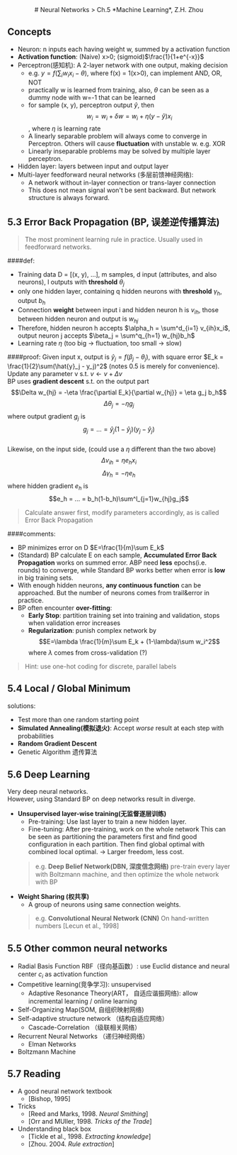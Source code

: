 <center>
# Neural Networks          
> Ch.5 *Machine Learning*, Z.H. Zhou
</center>

## Concepts
- Neuron: n inputs each having weight w, summed by a activation function   
- **Activation function**: (Naive) x>0;  (sigmoid)$\frac{1}{1+e^{-x}}$  
- Perceptron(感知机): A 2-layer network with one output, making decision
    + e.g. $y=f(\sum_i w_i x_i - \theta)$, where f(x) = 1(x>0), can implement AND, OR, NOT
    + practically w is learned from training, also, $\theta$ can be seen as a dummy node with w=-1 that can be learned
    + for sample (x, y), perceptron output $\hat{y}$, then $$w_i = w_i + \delta w = w_i + \eta (y-\hat{y})x_i$$, where $\eta$ is learning rate
    + A linearly separable problem will always come to converge in Perceptron. Others will cause **fluctuation** with unstable w. e.g. XOR
    + Linearly inseparable problems may be solved by multiple layer perceptron.
-   Hidden layer: layers between input and output layer
-   Multi-layer feedforward neural networks (多层前馈神经网络):
    +   A network without in-layer connection or trans-layer connection
    +   This does not mean signal won't be sent backward. But network structure is always forward.

## 5.3 Error Back Propagation (BP, 误差逆传播算法)  
> The most prominent learning rule in practice. Usually used in feedforward networks.   


####def:  

- Training data D = [(x, y), ...], m samples, d input (attributes, and also neurons), l outputs with **threshold** $\theta_j$
- only one hidden layer, containing q hidden neurons with **threshold** $\gamma_h$, output $b_h$
- Connection **weight** between input i and hidden neuron h is $v_{ih}$, those between hidden neuron and output is $w_{hj}$
- Therefore, hidden neuron h accepts $\alpha_h = \sum^d_{i=1} v_{ih}x_i$, output neuron j accepts $\beta_j = \sum^q_{h=1} w_{hj}b_h$
- Learning rate $\eta$ (too big -> fluctuation, too small -> slow)

####proof:
Given input x, output is $\hat{y}_j=f(\beta_j-\theta_j)$, with square error $E_k = \frac{1}{2}\sum(\hat{y}_j - y_j)^2$ (notes 0.5 is merely for convenience).  
Update any parameter v s.t. $v \leftarrow v + \Delta v$  
BP uses **gradient descent** s.t. on the output part$$\Delta w_{hj} = -\eta \frac{\partial E_k}{\partial w_{hj}} = \eta g_j b_h$$
$$\Delta \theta_j = -\eta g_j$$
where output gradient $g_j$ is $$g_j = ... = \hat{y}_j (1-\hat{y}_j) (y_j - \hat{y}_j)$$  
Likewise, on the input side, (could use a $\eta$ different than the two above)
$$\Delta v_{ih} = \eta e_h x_i$$
$$\Delta \gamma_h = -\eta e_h$$
where hidden gradient $e_h$ is $$e_h = ... = b_h(1-b_h)\sum^l_{j=1}w_{hj}g_j$$
> Calculate answer first, modify parameters accordingly, as is called Error Back Propagation

####comments:  
- BP minimizes error on D $E=\frac{1}{m}\sum E_k$
- (Standard) BP calculate E on each sample, **Accumulated Error Back Propagation** works on summed error. ABP need **less** epochs(i.e. rounds) to converge, while Standard BP works better when error is **low** in big training sets.
- With enough hidden neurons, **any continuous function** can be approached. But the number of neurons comes from trail&error in practice.
- BP often encounter **over-fitting**: 
    + **Early Stop**: partition training set into training and validation, stops when validation error increases
    + **Regularization**: punish complex network by $$E=\lambda \frac{1}{m}\sum E_k + (1-\lambda)\sum w_i^2$$ 
    where $\lambda$ comes from cross-validation (?)

> Hint: use one-hot coding for discrete, parallel labels

## 5.4 Local / Global Minimum
solutions:  

- Test more than one random starting point
- **Simulated Annealing(模拟退火)**: Accept _worse_ result at each step with probabilities
- **Random Gradient Descent**
- Genetic Algorithm 遗传算法

## 5.6 Deep Learning
Very deep neural networks.  
However, using Standard BP on deep networks result in diverge.   

- **Unsupervised layer-wise training(无监督逐层训练)** 
    + Pre-training: Use last layer to train a new hidden layer.
    + Fine-tuning: After pre-training, work on the whole network
    This can be seen as partitioning the parameters first and find good configuration in each partition. Then find global optimal with combined local optimal. -> Larger freedom, less cost.
    > e.g. **Deep Belief Network(DBN, 深度信念网络)** pre-train every layer with Boltzmann machine, and then optimize the whole network with BP
- **Weight Sharing (权共享)**
    + A group of neurons using same connection weights.
    > e.g. **Convolutional Neural Network (CNN)**
    > On hand-written numbers [Lecun et al., 1998]


## 5.5 Other common neural networks

- Radial Basis Function RBF（径向基函数）: use Euclid distance and neural center $c_i$ as  activation function
- Competitive learning(竞争学习): unsupervised
    - Adaptive Resonance Theory(ART， 自适应谐振网络): allow incremental learning / online learning
- Self-Organizing Map(SOM, 自组织映射网络)
- Self-adaptive structure network （结构自适应网络）
    + Cascade-Correlation （级联相关网络）
- Recurrent Neural Networks （递归神经网络）
    + Elman Networks
- Boltzmann Machine

## 5.7 Reading

- A good neural network textbook 
    + [Bishop, 1995]
- Tricks 
    + [Reed and Marks, 1998. _Neural Smithing_]
    + [Orr and MUller, 1998. _Tricks of the Trade_]
- Understanding black box 
    + [Tickle et al., 1998. _Extracting knowledge_]
    + [Zhou. 2004. _Rule extraction_]

